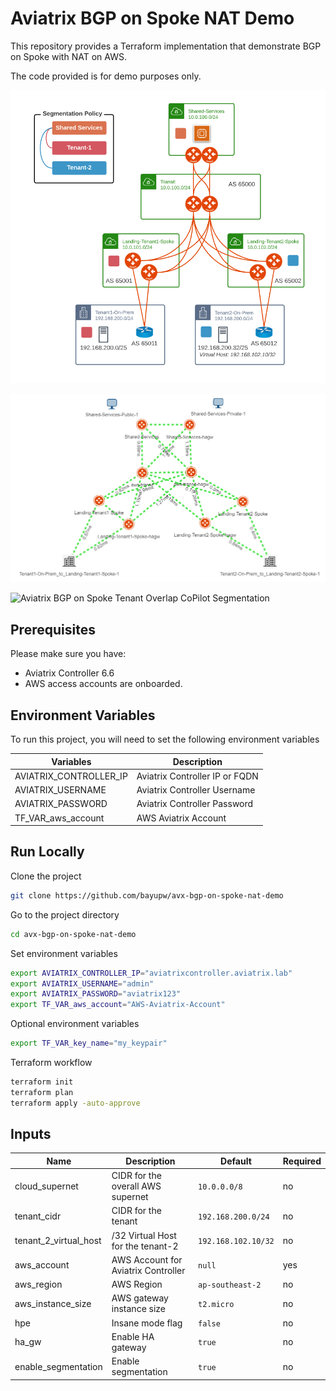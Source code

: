 # Aviatrix BGP on Spoke NAT  Demo

This repository provides a Terraform implementation that demonstrate BGP on Spoke with NAT on AWS.

The code provided is for demo purposes only.

![Aviatrix BGP on Spoke Tenant NAT Demo Topology](images/avx-bgp-on-spoke-nat-demo.png "Aviatrix BGP on Spoke Tenant Overlap Demo Topology")

![Aviatrix BGP on Spoke Tenant Overlap CoPilot Topology](images/avx-bgp-on-spoke-nat-demo-copilot.png "Aviatrix BGP on Spoke Tenant Overlap CoPilot Topology")

![Aviatrix BGP on Spoke Tenant Overlap CoPilot Segmentation](images/avx-bgp-on-spoke-nat-demo-segmentation.png "Aviatrix BGP on Spoke Tenant Overlap CoPilot Segmentation")

## Prerequisites

Please make sure you have:
- Aviatrix Controller 6.6
- AWS access accounts are onboarded. 

## Environment Variables

To run this project, you will need to set the following environment variables

Variables | Description
--- | ---
AVIATRIX_CONTROLLER_IP | Aviatrix Controller IP or FQDN 
AVIATRIX_USERNAME | Aviatrix Controller Username
AVIATRIX_PASSWORD | Aviatrix Controller Password
TF_VAR_aws_account | AWS Aviatrix Account 

## Run Locally

Clone the project

```bash
git clone https://github.com/bayupw/avx-bgp-on-spoke-nat-demo
```

Go to the project directory

```bash
cd avx-bgp-on-spoke-nat-demo
```

Set environment variables

```bash
export AVIATRIX_CONTROLLER_IP="aviatrixcontroller.aviatrix.lab"
export AVIATRIX_USERNAME="admin"
export AVIATRIX_PASSWORD="aviatrix123"
export TF_VAR_aws_account="AWS-Aviatrix-Account"
```

Optional environment variables

```bash
export TF_VAR_key_name="my_keypair"
```

Terraform workflow

```bash
terraform init
terraform plan
terraform apply -auto-approve
```

## Inputs

| Name | Description | Default | Required |
|------|-------------|---------|----------|
| cloud_supernet | CIDR for the overall AWS supernet | `10.0.0.0/8` | no |
| tenant_cidr | CIDR for the tenant | `192.168.200.0/24` | no |
| tenant_2_virtual_host | /32 Virtual Host for the tenant-2 | `192.168.102.10/32` | no |
| aws_account | AWS Account for Aviatrix Controller | `null` | yes |
| aws_region | AWS Region | `ap-southeast-2` | no |
| aws_instance_size | AWS gateway instance size | `t2.micro` | no |
| hpe | Insane mode flag | `false` | no |
| ha_gw | Enable HA gateway | `true` | no |
| enable_segmentation | Enable segmentation | `true` | no |